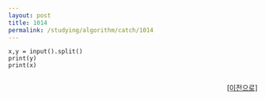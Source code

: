 ```yaml
---
layout: post
title: 1014
permalink: /studying/algorithm/catch/1014
---
```


```
x,y = input().split()
print(y)
print(x)


```
  
    
    
<div style="text-align: right"> <a href = 'https://namhyo01.github.io/studying/algorithm/catch'> [이전으로] </a> </div>

